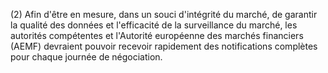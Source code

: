 (2) Afin d'être en mesure, dans un souci d'intégrité du marché, de garantir la qualité des données et l'efficacité de la surveillance du marché, les autorités compétentes et l'Autorité européenne des marchés financiers (AEMF) devraient pouvoir recevoir rapidement des notifications complètes pour chaque journée de négociation.